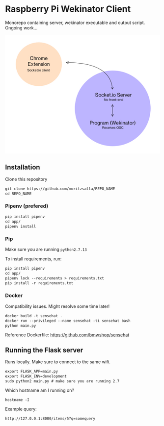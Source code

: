 # Raspberry Pi Wekinator Client

Monorepo containing server, wekinator executable and output script. Ongoing work…

![Image](./image.jpg)

## Installation

Clone this repository

```shell
git clone https://github.com/moritzsalla/REPO_NAME
cd REPO_NAME
```

### Pipenv (prefered)

```shell
pip install pipenv
cd app/
pipenv install
```

### Pip

Make sure you are running `python2.7.13`

To install requirements, run:

```shell
pip install pipenv
cd app/
pipenv lock --requirements > requirements.txt
pip install -r requirements.txt
```

### Docker

Compatibility issues. Might resolve some time later!

```shell
docker build -t sensehat .
docker run --privileged --name sensehat -ti sensehat bash
python main.py
```

Reference Dockerfile: https://github.com/bmwshop/sensehat

## Running the Flask server

Runs locally. Make sure to connect to the same wifi.

```shell
export FLASK_APP=main.py
export FLASK_ENV=development
sudo python2 main.py # make sure you are running 2.7
```

Which hostname am I running on?

```shell
hostname -I
```

Example query:

```shell
http://127.0.0.1:8000/items/5?q=somequery
```
